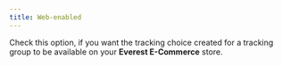 ```yaml
---
title: Web-enabled
---
```



Check this option, if you want the tracking choice created for a tracking  group to be available on your **Everest 
 E-Commerce** store.
